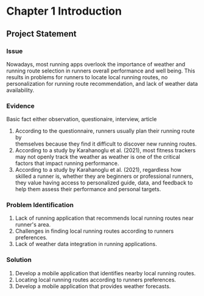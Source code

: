 # Chapter 1 Introduction
## Project Statement

### Issue
Nowadays, most running apps overlook the importance of weather and running route selection in runners overall performance and well being. This results in problems for runners to locate local running routes, no personalization for running route recommendation, and lack of weather data availability.

### Evidence
Basic fact either observation, questionaire, interview, article

1. According to the questionnaire, runners usually plan their running route by   
   themselves because they find it difficult to discover new running routes.
2. According to a study by Karahanoglu et al. (2021), most fitness trackers may not 
   openly track the weather as weather is one of the critical factors that impact 
   running performance.
3. According to a study by Karahanoglu et al. (2021), regardless how skilled a runner 
   is, whether they are beginners or professional runners, they value having access to 
   personalized guide, data, and feedback to help them assess their performance and 
   personal targets.

### Problem Identification
1. Lack of running application that recommends local running routes near runner's area.
2. Challenges in finding local running routes according to runners preferences.
3. Lack of weather data integration in running applications.

### Solution
1. Develop a mobile application that identifies nearby local running routes.
2. Locating local running routes according to runners preferences.
3. Develop a mobile application that provides weather forecasts.
